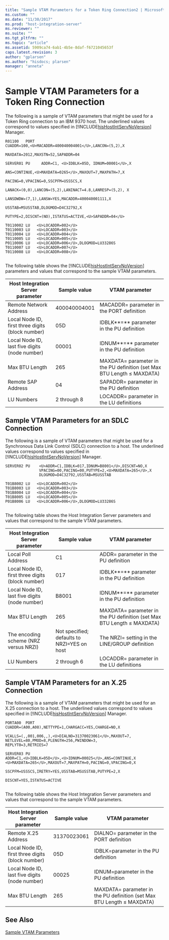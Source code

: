 ```yaml
---
title: "Sample VTAM Parameters for a Token Ring Connection2 | Microsoft Docs"
ms.custom: ""
ms.date: "11/30/2017"
ms.prod: "host-integration-server"
ms.reviewer: ""
ms.suite: ""
ms.tgt_pltfrm: ""
ms.topic: "article"
ms.assetid: 5909ca74-6ab1-4b5e-8daf-f6721045653f
caps.latest.revision: 3
author: "gplarsen"
ms.author: "hisdocs; plarsen"
manager: "anneta"
---
```

# Sample VTAM Parameters for a Token Ring Connection
The following is a sample of VTAM parameters that might be used for a Token Ring connection to an IBM 9370 host. The underlined values correspond to values specified in [!INCLUDE[hisHostIntServNoVersion](../includes/hishostintservnoversion-md.md)] Manager.  
  
```  
R01100   PORT  
CUADDR=100,<U>MACADDR=400040004001</U>,LANCON=(5,2),X  
  
MAXDATA=2012,MAXSTN=52,SAPADDR=04  
  
SERVER01 PU     ADDR=C1, <U>IDBLK=05D, IDNUM=00001</U>,X  
  
ANS=CONTINUE,<U>MAXDATA=0265</U>,MAXOUT=7,MAXPATH=7,X  
  
PACING=0,VPACING=0,SSCPFM=USSSCS,X  
  
LANACK=(0,0),LANCON=(5,2),LANINACT=4.8,LANRESP=(5,2), X  
  
LANSDWDW=(7,1),LANSW=YES,MACADDR=400040001111,X  
  
USSTAB=MSUSSTAB,DLOGMOD=D4C32792,X  
  
PUTYPE=2,DISCNT=(NO),ISTATUS=ACTIVE,<U>SAPADDR=04</U>  
  
T0110002 LU   <U>LOCADDR=002</U>  
T0110003 LU   <U>LOCADDR=003</U>  
T0110004 LU   <U>LOCADDR=004</U>  
T0110005 LU   <U>LOCADDR=005</U>  
P0110006 LU   <U>LOCADDR=006</U>,DLOGMOD=LU33286S  
T0110007 LU   <U>LOCADDR=007</U>  
T0110008 LU   <U>LOCADDR=008</U>  
  
```  
  
 The following table shows the [!INCLUDE[hisHostIntServNoVersion](../includes/hishostintservnoversion-md.md)] parameters and values that correspond to the sample VTAM parameters.  
  
|Host Integration Server parameter|Sample value|VTAM parameter|  
|---------------------------------------|------------------|--------------------|  
|Remote Network Address|400040004001|MACADDR= parameter in the PORT definition|  
|Local Node ID, first three digits (block number)|05D|IDBLK**=** parameter in the PU definition|  
|Local Node ID, last five digits (node number)|00001|IDNUM**=** parameter in the PU definition|  
|Max BTU Length|265|MAXDATA= parameter in the PU definition (set Max BTU Length ≤ MAXDATA)|  
|Remote SAP Address|04|SAPADDR= parameter in the PU definition|  
|LU Numbers|2 through 8|LOCADDR= parameter in the LU definitions|  
  
## Sample VTAM Parameters for an SDLC Connection  
 The following is a sample of VTAM parameters that might be used for a Synchronous Data Link Control (SDLC) connection to a host. The underlined values correspond to values specified in [!INCLUDE[hisHostIntServNoVersion](../includes/hishostintservnoversion-md.md)] Manager.  
  
```  
SERVER02 PU    <U>ADDR=C1,IDBLK=017,IDNUM=B8001</U>,DISCNT=NO,X  
               VPACING=00,PACING=00,PUTYPE=2,<U>MAXDATA=265</U>,X  
               DLOGMOD=D4C32792,USSTAB=MSUSSTAB  
  
T01B8002 LU   <U>LOCADDR=002</U>  
T01B8003 LU   <U>LOCADDR=003</U>  
T01B8004 LU   <U>LOCADDR=004</U>  
T01B8005 LU   <U>LOCADDR=005</U>  
P01B8006 LU   <U>LOCADDR=006</U>,DLOGMOD=LU33286S  
  
```  
  
 The following table shows the Host Integration Server parameters and values that correspond to the sample VTAM parameters.  
  
|Host Integration Server parameter|Sample value|VTAM parameter|  
|---------------------------------------|------------------|--------------------|  
|Local Poll Address|C1|ADDR= parameter in the PU definition|  
|Local Node ID, first three digits (block number)|017|IDBLK**=** parameter in the PU definition|  
|Local Node ID, last five digits (node number)|B8001|IDNUM**=** parameter in the PU definition|  
|Max BTU Length|265|MAXDATA= parameter in the PU definition (set Max BTU Length ≤ MAXDATA)|  
|The encoding scheme (NRZ versus NRZI)|Not specified; defaults to NRZI=YES on host|The NRZI= setting in the LINE/GROUP definition|  
|LU Numbers|2 through 6|LOCADDR= parameter in the LU definitions|  
  
## Sample VTAM Parameters for an X.25 Connection  
 The following is a sample of VTAM parameters that might be used for an X.25 connection to a host. The underlined values correspond to values specified in [!INCLUDE[hisHostIntServNoVersion](../includes/hishostintservnoversion-md.md)] Manager.  
  
```  
PORTA00  PORT  
CUADDR=(A00,A08),NETTYPE=1,CHARGACC=YES,CHARGE=NO,X  
  
VCALLS=(,,001,006,,),<U>DIALNO=31370023061</U>,MAXOUT=7,  
NETLEVEL=80,PMOD=8,PLENGTH=256,PWINDOW=3,  
REPLYT0=3,RETRIES=7  
  
SERVER03 PU  
ADDR=C1,<U>IDBLK=05D</U>,<U>IDNUM=00025</U>,ANS=CONTINUE,X  
<U>MAXDATA=265</U>,MAXOUT=7,MAXPATH=0,PACING=0,VPACING=0,X  
  
SSCPFM=USSSCS,IRETRY=YES,USSTAB=MSUSSTAB,PUTYPE=2,X  
  
DISCNT=YES,ISTATUS=ACTIVE  
  
```  
  
 The following table shows the Host Integration Server parameters and values that correspond to the sample VTAM parameters.  
  
|Host Integration Server parameter|Sample value|VTAM parameter|  
|---------------------------------------|------------------|--------------------|  
|Remote X.25 Address|31370023061|DIALNO= parameter in the PORT definition|  
|Local Node ID, first three digits (block number)|05D|IDBLK=parameter in the PU definition|  
|Local Node ID, last five digits (node number)|00025|IDNUM=parameter in the PU definition|  
|Max BTU Length|265|MAXDATA= parameter in the PU definition (set Max BTU Length ≤ MAXDATA)|  
  
## See Also  
 [Sample VTAM Parameters](../core/sample-vtam-parameters1.md)